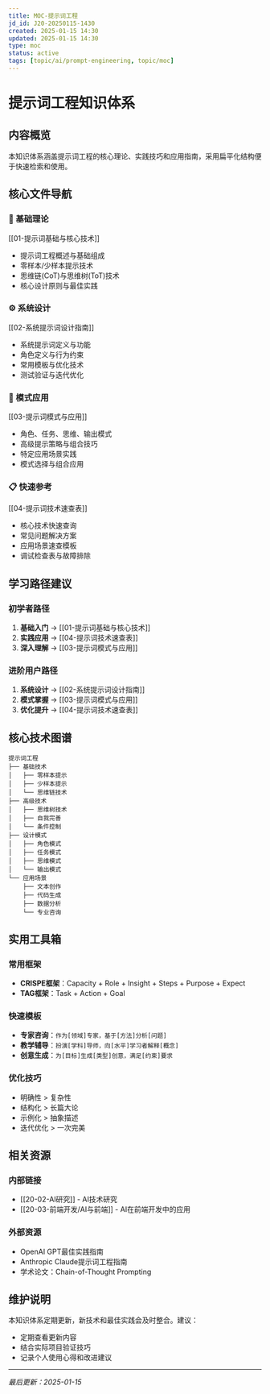 ```yaml
---
title: MOC-提示词工程
jd_id: J20-20250115-1430
created: 2025-01-15 14:30
updated: 2025-01-15 14:30
type: moc
status: active
tags: [topic/ai/prompt-engineering, topic/moc]
---
```


# 提示词工程知识体系

## 内容概览

本知识体系涵盖提示词工程的核心理论、实践技巧和应用指南，采用扁平化结构便于快速检索和使用。

## 核心文件导航

### 🧠 基础理论
[[01-提示词基础与核心技术]]
- 提示词工程概述与基础组成
- 零样本/少样本提示技术
- 思维链(CoT)与思维树(ToT)技术
- 核心设计原则与最佳实践

### ⚙️ 系统设计
[[02-系统提示词设计指南]]
- 系统提示词定义与功能
- 角色定义与行为约束
- 常用模板与优化技术
- 测试验证与迭代优化

### 🎯 模式应用
[[03-提示词模式与应用]]
- 角色、任务、思维、输出模式
- 高级提示策略与组合技巧
- 特定应用场景实践
- 模式选择与组合应用

### 📋 快速参考
[[04-提示词技术速查表]]
- 核心技术快速查询
- 常见问题解决方案
- 应用场景速查模板
- 调试检查表与故障排除

## 学习路径建议

### 初学者路径
1. **基础入门** → [[01-提示词基础与核心技术]]
2. **实践应用** → [[04-提示词技术速查表]]
3. **深入理解** → [[03-提示词模式与应用]]

### 进阶用户路径
1. **系统设计** → [[02-系统提示词设计指南]]
2. **模式掌握** → [[03-提示词模式与应用]]
3. **优化提升** → [[04-提示词技术速查表]]

## 核心技术图谱

```
提示词工程
├── 基础技术
│   ├── 零样本提示
│   ├── 少样本提示
│   └── 思维链技术
├── 高级技术
│   ├── 思维树技术
│   ├── 自我完善
│   └── 条件控制
├── 设计模式
│   ├── 角色模式
│   ├── 任务模式
│   ├── 思维模式
│   └── 输出模式
└── 应用场景
    ├── 文本创作
    ├── 代码生成
    ├── 数据分析
    └── 专业咨询
```

## 实用工具箱

### 常用框架
- **CRISPE框架**：Capacity + Role + Insight + Steps + Purpose + Expect
- **TAG框架**：Task + Action + Goal

### 快速模板
- **专家咨询**：`作为[领域]专家，基于[方法]分析[问题]`
- **教学辅导**：`扮演[学科]导师，向[水平]学习者解释[概念]`
- **创意生成**：`为[目标]生成[类型]创意，满足[约束]要求`

### 优化技巧
- 明确性 > 复杂性
- 结构化 > 长篇大论
- 示例化 > 抽象描述
- 迭代优化 > 一次完美

## 相关资源

### 内部链接
- [[20-02-AI研究]] - AI技术研究
- [[20-03-前端开发/AI与前端]] - AI在前端开发中的应用

### 外部资源
- OpenAI GPT最佳实践指南
- Anthropic Claude提示词工程指南
- 学术论文：Chain-of-Thought Prompting

## 维护说明

本知识体系定期更新，新技术和最佳实践会及时整合。建议：
- 定期查看更新内容
- 结合实际项目验证技巧
- 记录个人使用心得和改进建议

---

*最后更新：2025-01-15* 